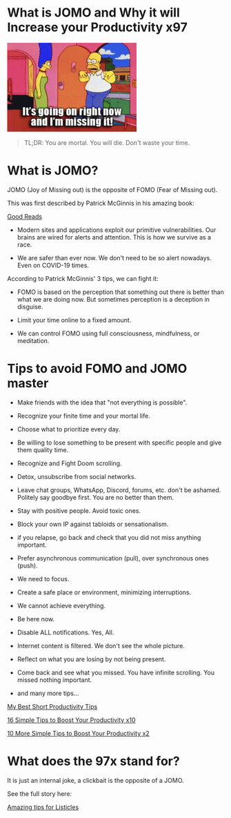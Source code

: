# What is JOMO and Why it will Increase your Productivity x97

![What is JOMO and Why it will Increase your Productivity x97](What%20is%20JOMO%20and%20Why%20it%20will%20Increase%20your%20Productivity%20x97.gif)

> TL;DR: You are mortal. You will die. Don't waste your time.

# What is JOMO?

JOMO (Joy of Missing out) is the opposite of FOMO (Fear of Missing out).

This was first described by Patrick McGinnis in his amazing book:

[Good Reads](https://www.goodreads.com/book/show/51788433-fear-of-missing-out)

- Modern sites and applications exploit our primitive vulnerabilities. Our brains are wired for alerts and attention. This is how we survive as a race.

- We are safer than ever now. We don't need to be so alert nowadays. Even on COVID-19 times.

According to Patrick McGinnis' 3 tips, we can fight it:

- FOMO is based on the perception that something out there is better than what we are doing now. But sometimes perception is a deception in disguise.

- Limit your time online to a fixed amount.

- We can control FOMO using full consciousness, mindfulness, or meditation.

# Tips to avoid FOMO and JOMO master 

- Make friends with the idea that "not everything is possible".

- Recognize your finite time and your mortal life.

- Choose what to prioritize every day.
 
- Be willing to lose something to be present with specific people and give them quality time.

- Recognize and Fight Doom scrolling.

- Detox, unsubscribe from social networks.

- Leave chat groups, WhatsApp, Discord, forums, etc. don't be ashamed. Politely say goodbye first. You are no better than them. 

- Stay with positive people. Avoid toxic ones.

- Block your own IP against tabloids or sensationalism.

- if you relapse, go back and check that you did not miss anything important.

- Prefer asynchronous communication (pull), over synchronous ones (push).

- We need to focus. 

- Create a safe place or environment, minimizing interruptions.

- We cannot achieve everything.

- Be here now.

- Disable ALL notifications. Yes, All.

- Internet content is filtered. We don't see the whole picture.

- Reflect on what you are losing by not being present. 

- Come back and see what you missed. You have infinite scrolling. You missed nothing important.

- and many more tips...

[My Best Short Productivity Tips](https://github.com/mcsee/Software-Design-Articles/tree/main/Articles/Productivity/My%20Best%20Short%20Productivity%20Tips/readme.md)

[16 Simple Tips to Boost Your Productivity x10](https://github.com/mcsee/Software-Design-Articles/tree/main/Articles/Productivity/16%20Simple%20Tips%20to%20Boost%20Your%20Productivity%20x10/readme.md)

[10 More Simple Tips to Boost Your Productivity x2](https://github.com/mcsee/Software-Design-Articles/tree/main/Articles/Productivity/10%20More%20Simple%20Tips%20to%20Boost%20Your%20Productivity%20x2/readme.md)

# What does the 97x stand for?

It is just an internal joke, a clickbait is the opposite of a JOMO. 

See the full story here:

[Amazing tips for Listicles](https://dev.to/inhuofficial/13-amazing-tips-for-writing-listicles-5eja)